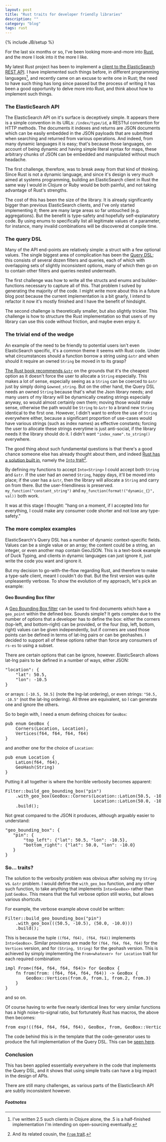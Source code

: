 ```yaml
---
layout: post
title: "Rust traits for developer friendly libraries"
description: ""
category: "blog"
tags: rust
---
```

{% include JB/setup %}

For the last six months or so, I've been looking more-and-more into [Rust](/blog/2014/12/21/rust/), and the more I look into it the more I like.

My latest Rust project has been to implement a [client to the ElasticSearch REST API](https://github.com/benashford/rs-es).  I have implemented such things before, in different programming languages[^1], and recently came on an excuse to write one in Rust; the need to have such thing has long since passed but the process of writing it has been a good opportunity to delve more into Rust, and think about how to implement such things.

### The ElasticSearch API ###

The ElasticSearch API on it's surface is deceptively simple.  It appears there is a simple convention in its URLs: `/index/type/id`, a RESTful convention for HTTP methods.  The documents it indexes and returns are JSON documents which can be easily embedded in the JSON payloads that are submitted when searching and returned from various operations.  And indeed, from many dynamic languages it is easy; that's because those languages, on account of being dynamic and having simple literal syntax for maps, these arbitrary chunks of JSON can be embedded and manipulated without much headache.

The first challenge, therefore, was to break away from that kind of thinking.  Since Rust is not a dynamic language, and since it's design is very much aimed at systems programming, building an ElasticSearch client in Rust the same way I would in Clojure or Ruby would be both painful, and not taking advantage of Rust's strengths.

The cost of this has been the size of the library.  It is already significantly bigger than previous ElasticSearch clients, and I've only started implementing it; there are many large areas so far untouched (e.g. aggregations).  But the benefit is type-safety and hopefully self-explanatory code.  By using enums to specifically list all legitimate values of a parameter, for instance, many invalid combinations will be discovered at compile time.

### The query DSL ###

Many of the API end-points are relatively simple: a struct with a few optional values.  The single biggest area of complication has been the [Query DSL](https://www.elastic.co/guide/en/elasticsearch/reference/current/query-dsl.html); this consists of several dozen filters and queries, each of which with overlapping sets of slightly inconsistent options, many of which then go on to contain other filters and queries nested underneath.

The first challenge was how to write all the structs and enums and builder-functions necessary to capture all of this.  That problem I solved by generating the majority of the code.  I might write more about this in a future blog post because the current implementation is a bit gnarly, I intend to refactor it now it's mostly finished and I have the benefit of hindsight.

The second challenge is theoretically smaller, but also slightly trickier.  This challenge is how to structure the Rust implementation so that users of my library can use this code without friction, and maybe even enjoy it.

### The trivial end of the wedge ###

An example of the need to be friendly to potential users isn't even ElasticSearch specific, it's a common theme it seems with Rust code.  Under what circumstances should a function borrow a string using `&str` and when should it require an owned `String` be moved in to its grasp?

[The Rust book recommends `&str`](https://doc.rust-lang.org/book/strings.html) on the grounds that it's the cheapest option as it doesn't force the user to allocate a `String` especially.  This makes a lot of sense, especially seeing as a `String` can be coerced to `&str` just by simply doing `&owned_string`.  But on the other hand, the Query DSL needs an owned `String` because that's what the Json library needs; and many users of my library will be dynamically creating strings especially anyway, so would almost certainly own them; moving those would make sense, otherwise the path would be `String` to `&str` to a brand new `String` identical to the first one.  However, I didn't want to enfore the use of `String` everywhere either, because a significant proportion of use-cases would have various strings (such as index names) as effective constants; forcing the user to allocate these strings everytime is just anti-social, if the library needs it the library should do it.  I didn't want ```"index_name".to_string()``` everywhere.

The good thing about such fundamental questions is that there's a good chance someone else has already thought about them, and indeed [Rust has a solution built in](http://hermanradtke.com/2015/05/06/creating-a-rust-function-that-accepts-string-or-str.html), namely the [`Into` trait](https://doc.rust-lang.org/std/convert/trait.Into.html)[^2].

By defining my functions to accept `Into<String>` I could accept both `String` and `&str`.  If the user had an owned `String`, happy days, it'll be moved into place; if the user has a `&str`, then the library will allocate a `String` and carry on from there.  But the user-friendliness is preserved.  ```my_function("constant_string")``` and ```my_function(format!("dynamic_{}", val))``` both work.

It was at this stage I thought: "hang on a moment, if I accepted Into<MiscellaneousType> for everything, I could make any consumer code shorter and not lose any type-safety."

### The more complex examples ###

ElasticSearch's Query DSL has a number of dynamic context-specific fields.  Values can be a single value or an array; the content could be a string, an integer, or even another map contain GeoJSON.  This is a text-book example of Duck Typing, and clients in dynamic languages can just ignore it, just write the code you want and ignore it.

But my decision to go-with-the-flow regarding Rust, and therefore to make a type-safe client, meant I couldn't do that.  But the first version was quite unpleasently verbose.  To show the evolution of my approach, let's pick an example:

#### Geo Bounding Box filter ####

A [Geo Bounding Box filter](https://www.elastic.co/guide/en/elasticsearch/reference/1.5/query-dsl-geo-bounding-box-filter.html) can be used to find documents which have a `geo_point` within the defined box.  Sounds simple?  It gets complex due to the number of options that a developer has to define the box: either the corners (top-left, and bottom-right) can be provided, or the four (top, left, bottom, right) values can be given independently, but if corners are used those points can be defined in terms of lat-lng pairs or can be geohashes.  I decided to support all of these options rather than force any consumers of `rs-es` to using a subset.

There are certain options that can be ignore, however.  ElasticSearch allows lat-lng pairs to be defined in a number of ways, either JSON:

<pre>
"location": {
    "lat": 50.5,
    "lon": -10.5
}
</pre>

or arrays: `[-10.5, 50.5]` (note the lng-lat ordering), or even strings: `"50.5, -10.5"` (not the lat-lng ordering).  All three are equivalent, so I can generate one and ignore the others.

So to begin with, I need a enum defining choices for `GeoBox`:

<pre>
pub enum GeoBox {
    Corners(Location, Location),
    Vertices(f64, f64, f64, f64)
}
</pre>

and another one for the choice of `Location`:

<pre>
pub enum Location {
    LatLon(f64, f64),
    GeoHash(String)
}
</pre>

Putting it all together is where the horrible verbosity becomes apparent:

<pre>
Filter::build_geo_bounding_box("pin")
    .with_geo_box(GeoBox::Corners(Location::LatLon(50.5, -10.5),
                                  Location::LatLon(50.0, -10.0)))
    .build();
</pre>

Not great compared to the JSON it produces, although arguably easier to understand:

<pre>
"geo_bounding_box": {
   "pin": {
       "top_left": {"lat": 50.5, "lon": -10.5},
       "bottom_right": {"lat": 50.0, "lon": -10.0}
   }
}
</pre>

### So... traits? ###

The solution to the verbosity problem was obvious after solving my `String` vs. `&str` problem.  I would define the `with_geo_box` function, and any other such function, to take anything that implements `Into<GeoBox>` rather than just `GeoBox`.  This means that the full verbose option still works, but allows various shortcuts.

For example, the verbose example above could be written:

<pre>
Filter::build_geo_bounding_box("pin")
    .with_geo_box(((50.5, -10.5), (50.0, -10.0)))
    .build();
</pre>

This is because the tuple `((f64, f64), (f64, f64))` implements `Into<GeoBox>`.  Similar provisions are made for `(f64, f64, f64, f64)` for the `Vertices` version, and for `(String, String)` for the geohash version.  This is achieved by simply implementing the `From<whatever> for Location` trait for each required combination:

<pre>
impl From<(f64, f64, f64, f64)> for GeoBox {
    fn from(from: (f64, f64, f64, f64)) -> GeoBox {
        GeoBox::Vertices(from.0, from.1, from.2, from.3)
    }
}
</pre>

and so on.

Of course having to write five nearly identical lines for very similar functions has a high noise-to-signal ratio, but fortunately Rust has macros, the above then becomes:

<pre>
from_exp!((f64, f64, f64, f64), GeoBox, from, GeoBox::Vertices(from.0, from.1, from.2, from.3));
</pre>

The code behind this is in the template that the code-generator uses to produce the full implementation of the Query DSL.  This can be [seen here](https://github.com/benashford/rs-es/blob/master/templates/query.rs.erb#L27).

### Conclusion ###

This has been applied essentially everywhere in the code that implements the Query DSL, and it shows that using simple traits can have a big impact in the design of APIs.

There are still many challenges, as various parts of the ElasticSearch API are subtly inconsistent however.

##### Footnotes #####
[^1]: I've written 2.5 such clients in Clojure alone, the .5 is a half-finished implementation I'm intending on open-sourcing eventually.
[^2]: And its related cousin, the [`From` trait](https://doc.rust-lang.org/std/convert/trait.From.html).
